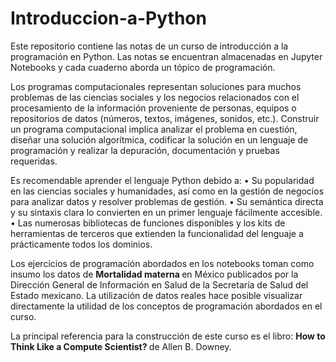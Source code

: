 # Introduccion-a-Python
Este repositorio contiene las notas de un curso de introducción a la programación en Python. Las notas se encuentran almacenadas en Jupyter Notebooks y cada cuaderno aborda un tópico de programación.

Los programas computacionales representan soluciones para muchos problemas de las ciencias sociales y los negocios relacionados con el procesamiento de la información proveniente de personas, equipos o repositorios de datos (números, textos, imágenes, sonidos, etc.). Construir un programa computacional implica analizar el problema en cuestión, diseñar una solución algorítmica, codificar la solución en un lenguaje de programación y realizar la depuración, documentación y pruebas requeridas.  

Es recomendable aprender el lenguaje Python debido a:
•	Su popularidad en las ciencias sociales y humanidades, así como en la gestión de negocios para analizar datos y resolver problemas de gestión.
•	Su semántica directa y su sintaxis clara lo convierten en un primer lenguaje fácilmente accesible.
•	Las numerosas bibliotecas de funciones disponibles y los kits de herramientas de terceros que extienden la funcionalidad del lenguaje a prácticamente todos los dominios.

Los ejercicios de programación abordados en los notebooks toman como insumo los datos de <b> Mortalidad materna </b> en México publicados por la Dirección General de Información en Salud de la Secretaría de Salud del Estado mexicano. La utilización de datos reales hace posible visualizar directamente la utilidad de los conceptos de programación abordados en el curso.

La principal referencia para la construcción de este curso es el libro: <b> How to Think Like a Compute Scientist? </b> de Allen B. Downey.

